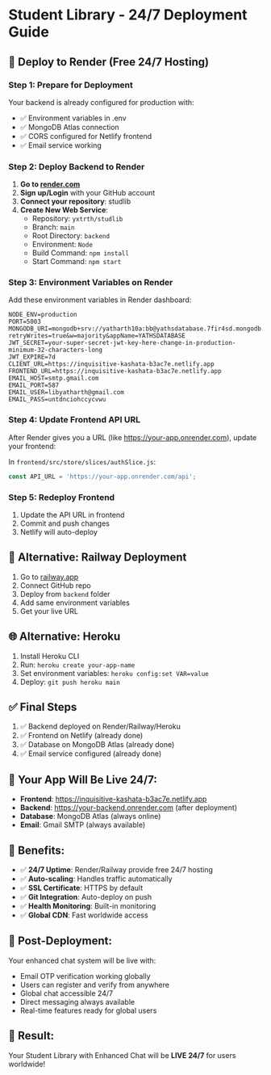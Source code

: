 # Student Library - 24/7 Deployment Guide

## 🚀 Deploy to Render (Free 24/7 Hosting)

### Step 1: Prepare for Deployment

Your backend is already configured for production with:
- ✅ Environment variables in .env
- ✅ MongoDB Atlas connection
- ✅ CORS configured for Netlify frontend
- ✅ Email service working

### Step 2: Deploy Backend to Render

1. **Go to [render.com](https://render.com)**
2. **Sign up/Login** with your GitHub account
3. **Connect your repository**: studlib
4. **Create New Web Service**:
   - Repository: `yxtrth/studlib`
   - Branch: `main`
   - Root Directory: `backend`
   - Environment: `Node`
   - Build Command: `npm install`
   - Start Command: `npm start`

### Step 3: Environment Variables on Render

Add these environment variables in Render dashboard:

```
NODE_ENV=production
PORT=5003
MONGODB_URI=mongodb+srv://yatharth10a:bb@yathsdatabase.7fir4sd.mongodb.net/?retryWrites=true&w=majority&appName=YATHSDATABASE
JWT_SECRET=your-super-secret-jwt-key-here-change-in-production-minimum-32-characters-long
JWT_EXPIRE=7d
CLIENT_URL=https://inquisitive-kashata-b3ac7e.netlify.app
FRONTEND_URL=https://inquisitive-kashata-b3ac7e.netlify.app
EMAIL_HOST=smtp.gmail.com
EMAIL_PORT=587
EMAIL_USER=libyatharth@gmail.com
EMAIL_PASS=untdnciohccycvwu
```

### Step 4: Update Frontend API URL

After Render gives you a URL (like https://your-app.onrender.com), update your frontend:

In `frontend/src/store/slices/authSlice.js`:
```javascript
const API_URL = 'https://your-app.onrender.com/api';
```

### Step 5: Redeploy Frontend

1. Update the API URL in frontend
2. Commit and push changes
3. Netlify will auto-deploy

## 🌟 Alternative: Railway Deployment

1. Go to [railway.app](https://railway.app)
2. Connect GitHub repo
3. Deploy from `backend` folder
4. Add same environment variables
5. Get your live URL

## 🌐 Alternative: Heroku

1. Install Heroku CLI
2. Run: `heroku create your-app-name`
3. Set environment variables: `heroku config:set VAR=value`
4. Deploy: `git push heroku main`

## ✅ Final Steps

1. ✅ Backend deployed on Render/Railway/Heroku
2. ✅ Frontend on Netlify (already done)
3. ✅ Database on MongoDB Atlas (already done)
4. ✅ Email service configured (already done)

## 🎯 Your App Will Be Live 24/7:

- **Frontend**: https://inquisitive-kashata-b3ac7e.netlify.app
- **Backend**: https://your-backend.onrender.com (after deployment)
- **Database**: MongoDB Atlas (always online)
- **Email**: Gmail SMTP (always available)

## 🚀 Benefits:

- ✅ **24/7 Uptime**: Render/Railway provide free 24/7 hosting
- ✅ **Auto-scaling**: Handles traffic automatically  
- ✅ **SSL Certificate**: HTTPS by default
- ✅ **Git Integration**: Auto-deploy on push
- ✅ **Health Monitoring**: Built-in monitoring
- ✅ **Global CDN**: Fast worldwide access

## 📧 Post-Deployment:

Your enhanced chat system will be live with:
- Email OTP verification working globally
- Users can register and verify from anywhere
- Global chat accessible 24/7
- Direct messaging always available
- Real-time features ready for global users

## 🎉 Result:

Your Student Library with Enhanced Chat will be **LIVE 24/7** for users worldwide!
